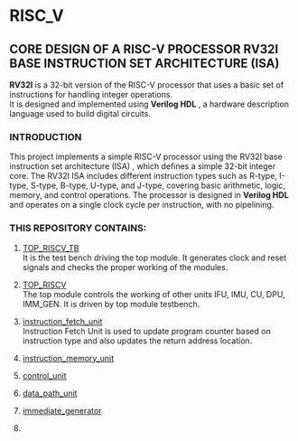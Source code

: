 # RISC_V

## CORE DESIGN OF A RISC-V PROCESSOR RV32I BASE INSTRUCTION SET ARCHITECTURE (ISA)

**RV32I** is a 32-bit version of the RISC-V processor that uses a basic set of instructions for handling integer operations.   
It is designed and implemented using **Verilog HDL** , a hardware description language used to build digital circuits.  

### INTRODUCTION
This project implements a simple RISC-V processor using the RV32I base instruction set architecture (ISA) , which defines a simple 32-bit integer core.
The RV32I ISA includes different instruction types such as R-type, I-type, S-type, B-type, U-type, and J-type, covering basic arithmetic, logic, memory, and control operations.
The processor is designed in **Verilog HDL** and operates on a single clock cycle per instruction, with no pipelining.  

### THIS REPOSITORY CONTAINS:
1. [TOP_RISCV_TB]()  
It is the test bench driving the top module. It generates clock and reset signals and checks the proper working of the modules.  
   
2. [TOP_RISCV](https://github.com/ShankhalikaMallick/RISC_V/blob/main/TOP_RISCV.v)   
The top module controls the working of other units IFU, IMU, CU, DPU, IMM_GEN. It is driven by top module testbench.  

3. [instruction_fetch_unit](https://github.com/ShankhalikaMallick/RISC_V/blob/main/IFU.v)  
Instruction Fetch Unit is used to update program counter based on instruction type and also updates the return address location.

4. [instruction_memory_unit]()
8. [control_unit]()
9. [data_path_unit]()
10. [immediate_generator]()
11. 

